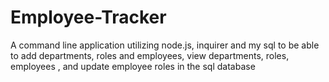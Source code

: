 # Employee-Tracker
A command line application utilizing node.js, inquirer and my sql to be able to add departments, roles and employees,  view departments, roles, employees , and update employee roles in the sql database

